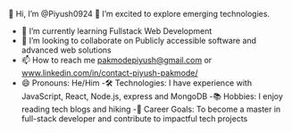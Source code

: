  👋 Hi, I’m @Piyush0924
 👀 I’m excited to explore emerging technologies.
- 🌱 I’m currently learning Fullstack Web Development 
- 💞️ I’m looking to collaborate on Publicly accessible software and advanced web solutions
- 📫 How to reach me pakmodepiyush@gmail.com or www.linkedin.com/in/contact-piyush-pakmode/
- 😄 Pronouns: He/Him
-🛠️ Technologies: I have experience with JavaScript, React, Node.js, express and MongoDB
-📚 Hobbies: I enjoy reading tech blogs and hiking 
-🚀 Career Goals: To become a master in full-stack developer and contribute to impactful tech projects



<!---
Piyush0924/Piyush0924 is a ✨ special ✨ repository because its `README.md` (this file) appears on your GitHub profile.
You can click the Preview link to take a look at your changes.
--->
